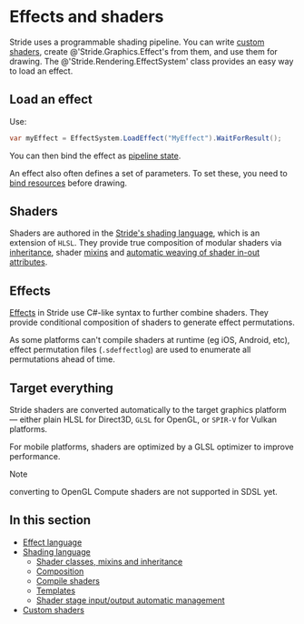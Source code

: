 # Effects and shaders

Stride uses a programmable shading pipeline. You can write [custom shaders](custom-shaders.md), create @'Stride.Graphics.Effect's from them, and use them for drawing. The @'Stride.Rendering.EffectSystem' class provides an easy way to load an effect.

## Load an effect

Use:

```cs
var myEffect = EffectSystem.LoadEffect("MyEffect").WaitForResult();
```

You can then bind the effect as [pipeline state](../low-level-api/pipeline-state.md).

An effect also often defines a set of parameters. To set these, you need to [bind resources](../low-level-api/resources.md) before drawing.

## Shaders

Shaders are authored in the [Stride's shading language](shading-language/index.md), which is an extension of `HLSL`. They provide true composition of modular shaders via [inheritance](shading-language/shader-classes-mixins-and-inheritance.md), shader [mixins](shading-language/composition.md) and [automatic weaving of shader in-out attributes](shading-language/automatic-shader-stage-input-output.md).

## Effects

[Effects](effect-language.md) in Stride use C#-like syntax to further combine shaders. They provide conditional composition of shaders to generate effect permutations.

As some platforms can't compile shaders at runtime (eg iOS, Android, etc), effect permutation files (`.sdeffectlog`) are used to enumerate all permutations ahead of time.

## Target everything

Stride shaders are converted automatically to the target graphics platform — either plain HLSL for Direct3D, `GLSL` for OpenGL, or `SPIR-V` for Vulkan platforms.

For mobile platforms, shaders are optimized by a GLSL optimizer to improve performance.

>[!NOTE]
>converting to OpenGL Compute shaders are not supported in SDSL yet.

## In this section

* [Effect language](effect-language.md)
* [Shading language](shading-language/index.md)
    - [Shader classes, mixins and inheritance](shading-language/shader-classes-mixins-and-inheritance.md)
    - [Composition](shading-language/composition.md)
    - [Compile shaders](compile-shaders.md)
    - [Templates](shading-language/templates.md)
    - [Shader stage input/output automatic management](shading-language/automatic-shader-stage-input-output.md)
* [Custom shaders](custom-shaders.md)
